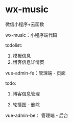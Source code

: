 # wx-music
微信小程序+云函数



wx-music：小程序端代码

todolist:

1. 模板信息
2. 博客信息详情页



vue-admin-fe：管理端 - 页面

todo:  

1. 博客信息管理

2. 轮播图 - 删除

   

vue-admin-be： 管理端 - 后台